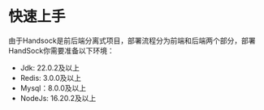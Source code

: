 # 快速上手

由于Handsock是前后端分离式项目，部署流程分为前端和后端两个部分，部署HandSock你需要准备以下环境：

- Jdk: 22.0.2及以上
- Redis: 3.0.0及以上
- Mysql：8.0.0及以上
- NodeJs: 16.20.2及以上